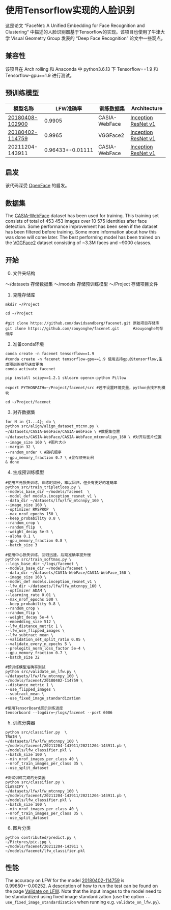 # 使用Tensorflow实现的人脸识别
这是论文 “FaceNet: A Unified Embedding for Face Recognition and Clustering“ 中描述的人脸识别器基于Tensorflow的实现。该项目也使用了牛津大学 Visual Geometry Group 发表的 “Deep Face Recognition” 论文中一些观点。

## 兼容性
该项目在 Arch rolling 和 Anaconda 中 python3.6.13 下 Tensorflow==1.9 和 Tensorflow-gpu==1.9 进行测试。

## 预训练模型
| 模型名称 | LFW准确率 | 训练数据集 | Architecture |
| -------- | --------- | ---------- | ------------ |
| [20180408-102900](https://drive.google.com/open?id=1R77HmFADxe87GmoLwzfgMu_HY0IhcyBz) | 0.9905        | CASIA-WebFace    | [Inception ResNet v1](https://github.com/davidsandberg/facenet/blob/master/src/models/inception_resnet_v1.py) |
| [20180402-114759](https://drive.google.com/open?id=1EXPBSXwTaqrSC0OhUdXNmKSh9qJUQ55-) | 0.9965        | VGGFace2      | [Inception ResNet v1](https://github.com/davidsandberg/facenet/blob/master/src/models/inception_resnet_v1.py) |
| 20211204-143911 |0.96433+-0.01111| CASIA-WebFace | [Inception ResNet v1](https://github.com/davidsandberg/facenet/blob/master/src/models/inception_resnet_v1.py) |

## 启发

该代码深受 [OpenFace](https://github.com/cmusatyalab/openface) 的启发。

## 数据集

The [CASIA-WebFace](http://www.cbsr.ia.ac.cn/english/CASIA-WebFace-Database.html) dataset has been used for training.
This training set consists of total of 453 453 images over 10 575 identities after face detection. Some performance
improvement has been seen if the dataset has been filtered before training. Some more information about how this was
done will come later. The best performing model has been trained on
the [VGGFace2](https://www.robots.ox.ac.uk/~vgg/data/vgg_face2/) dataset consisting of ~3.3M faces and ~9000 classes.

## 开始
0. 文件夹结构

～/datasets 存储数据集
～/models 存储预训练模型
～/Project 存储项目文件

1. 克隆存储库

```shell
mkdir ~/Project

cd ~/Project

#git clone https://github.com/davidsandberg/facenet.git 原始项目存储库
git clone https://github.com/zouyonghe/facenet.git      #zouyonghe的存储库
```

2. 准备conda环境

```shell
conda create -n facenet tensorflow==1.9
#conda create -n facenet tensorflow-gpu==1.9 使用支持gpu的tensorflow,生成预训练模型速度更快
conda activate facenet

pip install scipy==1.2.1 sklearn opencv-python Pillow

export PYTHONPATH=~/Project/facenet/src #若不设置环境变量，python会找不到模块

cd ~/Project/facenet
```

3. 对齐数据集

```shell
for N in {1...4}; do \
python src/align/align_dataset_mtcnn.py \
~/datasets/CASIA-WebFace/CASIA-WebFace \ #数据集位置
~/datasets/CASIA-WebFace/CASIA-WebFace_mtcnnalign_160 \ #对齐后图片位置
--image_size 160 \ #图片大小
--margin 32 \
--random_order \ #随机顺序
--gpu_memory_fraction 0.7 \ #显存使用比例
& done
```

4. 生成预训练模型
```shell
#使用三元损失训练，训练时间长，难以回归，但会有更好的准确率
python src/train_tripletloss.py \
--models_base_dir ~/models/facenet  \
--model_def models.inception_resnet_v1 \
--data_dir ~/datasets/lfw/lfw_mtcnnpy_160 \
--image_size 160 \
--optimizer RMSPROP  \
--max_nrof_epochs 150 \
--keep_probability 0.8 \
--random_crop \
--random_flip  \
--weight_decay 5e-5 \
--alpha 0.1 \
--gpu_memory_fraction 0.8 \
--batch_size 3

#使用中心损失训练，回归迅速，后期准确率提升慢
python src/train_softmax.py \
--logs_base_dir ~/logs/facenet \
--models_base_dir ~/models/facenet \
--data_dir ~/datasets/CASIA-WebFace/CASIA-WebFace_160 \
--image_size 160 \
--model_def models.inception_resnet_v1 \
--lfw_dir ~/datasets/lfw/lfw_mtcnnpy_160 \
--optimizer ADAM \
--learning_rate 0.01 \
--max_nrof_epochs 500 \
--keep_probability 0.8 \
--random_crop \
--random_flip \
--weight_decay 5e-4 \
--embedding_size 512 \
--lfw_distance_metric 1 \
--lfw_use_flipped_images \
--lfw_subtract_mean \
--validation_set_split_ratio 0.05 \
--validate_every_n_epochs 5 \
--prelogits_norm_loss_factor 5e-4 \
--gpu_memory_fraction 0.7 \
--batch_size 32

#预训练模型准确率测试
python src/validate_on_lfw.py \
~/datasets/lfw/lfw_mtcnnpy_160 \
~/models/facenet/20180402-114759 \
--distance_metric 1 \
--use_flipped_images \
--subtract_mean \
--use_fixed_image_standardization

#使用TensorBoard展示训练进度
tensorboard --logdir=~/logs/facenet --port 6006
```

5. 训练分类器
```shell
python src/classifier.py  \ 
TRAIN \
~/datasets/lfw/lfw_mtcnnpy_160 \
~/models/facenet/20211204-143911/20211204-143911.pb \
~/models/lfw_classifier.pkl \
--batch_size 100 \
--min_nrof_images_per_class 40 \
--nrof_train_images_per_class 35 \
--use_split_dataset

#测试训练完成的分类器
python src/classifier.py \  
CLASSIFY \
~/datasets/lfw/lfw_mtcnnpy_160 \
~/models/facenet/20211204-143911/20211204-143911.pb \
~/models/lfw_classifier.pkl \
--batch_size 100 \
--min_nrof_images_per_class 40 \
--nrof_train_images_per_class 35 \
--use_split_dataset
```

6. 图片分类
```shell
python contributed/predict.py \
~/Pictures/pic.jpg \
~/models/facenet/20211204-143911 \
~/models/facenet/lfw_classifier.pkl
```

## 性能

The accuracy on LFW for the model [20180402-114759](https://drive.google.com/open?id=1EXPBSXwTaqrSC0OhUdXNmKSh9qJUQ55-)
is 0.99650+-0.00252. A description of how to run the test can be found on the
page [Validate on LFW](https://github.com/davidsandberg/facenet/wiki/Validate-on-lfw). Note that the input images to the
model need to be standardized using fixed image standardization (use the option `--use_fixed_image_standardization` when
running e.g. `validate_on_lfw.py`).
